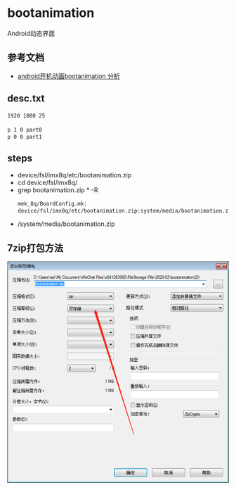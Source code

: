# bootanimation

Android动态界面

## 参考文档

* [android开机动画bootanimation 分析](https://blog.csdn.net/MENGHUANBEIKE/article/details/78835536)

## desc.txt

```
1920 1080 25

p 1 0 part0
p 0 0 part1
```

## steps

* device/fsl/imx8q/etc/bootanimation.zip
* cd device/fsl/imx8q/
* grep bootanimation.zip * -R
  ```
  mek_8q/BoardConfig.mk:          device/fsl/imx8q/etc/bootanimation.zip:system/media/bootanimation.zip
  ```
* /system/media/bootanimation.zip

## 7zip打包方法

![images/7zip_bootanimation.png](images/7zip_bootanimation.png)